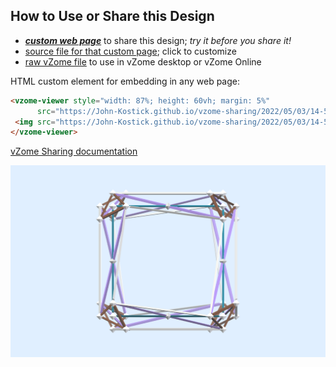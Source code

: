 
## How to Use or Share this Design

 - [***custom web page***][post] to share this design; *try it before you share it!*
 - [source file for that custom page][source]; click to customize
 - [raw vZome file][raw] to use in vZome desktop or vZome Online
 
 HTML custom element for embedding in any web page:
 ```html
<vzome-viewer style="width: 87%; height: 60vh; margin: 5%"
       src="https://John-Kostick.github.io/vzome-sharing/2022/05/03/14-52-24-Cube-to-Lavender-1/Cube-to-Lavender-1.vZome" >
  <img src="https://John-Kostick.github.io/vzome-sharing/2022/05/03/14-52-24-Cube-to-Lavender-1/Cube-to-Lavender-1.png" />
</vzome-viewer>
 ```

[vZome Sharing documentation](https://vzome.github.io/vzome/sharing.html#how-it-works)

![Image](<Cube-to-Lavender-1.png>)


[post]: <https://John-Kostick.github.io/vzome-sharing/2022/05/03/Cube-to-Lavender-1-14-52-24.html>
[source]: <https://github.com/John-Kostick/vzome-sharing/edit/main/_posts/2022-05-03-Cube-to-Lavender-1-14-52-24.md>
[raw]: <https://raw.githubusercontent.com/John-Kostick/vzome-sharing/main/2022/05/03/14-52-24-Cube-to-Lavender-1/Cube-to-Lavender-1.vZome>
